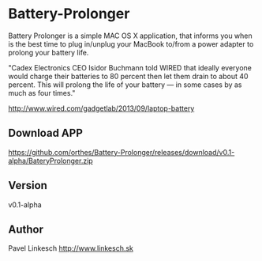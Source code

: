 Battery-Prolonger
=================

Battery Prolonger is a simple MAC OS X application, that informs you when is the best time to plug in/unplug your MacBook to/from a power adapter to prolong your battery life.

"Cadex Electronics CEO Isidor Buchmann told WIRED that ideally everyone would charge their batteries to 80 percent then let them drain to about 40 percent. This will prolong the life of your battery — in some cases by as much as four times."

http://www.wired.com/gadgetlab/2013/09/laptop-battery


Download APP
------------

https://github.com/orthes/Battery-Prolonger/releases/download/v0.1-alpha/BateryProlonger.zip


Version
-------
v0.1-alpha


Author
------
Pavel Linkesch
http://www.linkesch.sk